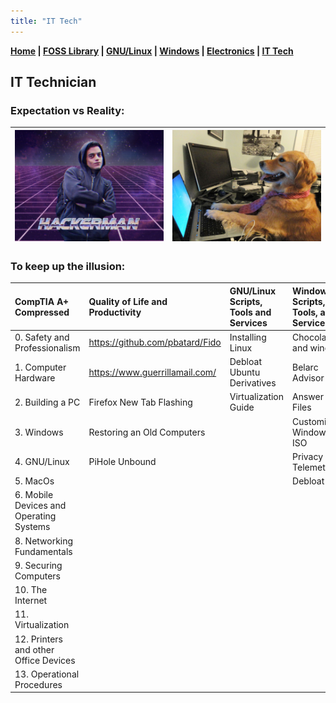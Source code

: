 ```yaml
---
title: "IT Tech"
---
```


**[Home](./index.md) \| [FOSS Library](../categories/foss_l.md) \| [GNU/Linux](./categories/gnu_linux.md) \| [Windows](./categories/windows.md) \| [Electronics](./categories/electronics.md) \| [IT Tech](./categories/it_tech.md)**

## IT Technician

### Expectation vs Reality:

| <img src="it_tech.assets/hackerman.jpg" alt="hackerman" width="400" /> | <img src="it_tech.assets/noidea.jpg" alt="noidea" width="400" /> |
| :----------------------------------------------------------: | :----------------------------------------------------------: |



### To keep up the illusion:

| CompTIA A+ Compressed                   | Quality of Life and Productivity | GNU/Linux Scripts, Tools and Services | Windows Scripts, Tools, and Services |
| :-------------------------------------- | :------------------------------- | :------------------------------------ | :----------------------------------- |
| 0. Safety and Professionalism           | https://github.com/pbatard/Fido  | Installing Linux                      | Chocolatey and winget                |
| 1. Computer Hardware                    | https://www.guerrillamail.com/   | Debloat Ubuntu Derivatives            | Belarc Advisor                       |
| 2. Building a PC                        | Firefox New Tab Flashing         | Virtualization Guide                  | Answer Files                         |
| 3. Windows                              | Restoring an Old Computers       |                                       | Customizing Windows ISO              |
| 4. GNU/Linux                            | PiHole Unbound                   |                                       | Privacy and Telemetry                |
| 5. MacOs                                |                                  |                                       | Debloat                              |
| 6. Mobile Devices and Operating Systems |                                  |                                       |                                      |
| 8. Networking Fundamentals              |                                  |                                       |                                      |
| 9. Securing Computers                   |                                  |                                       |                                      |
| 10. The Internet                        |                                  |                                       |                                      |
| 11. Virtualization                      |                                  |                                       |                                      |
| 12. Printers and other Office Devices   |                                  |                                       |                                      |
| 13. Operational Procedures              |                                  |                                       |                                      |

